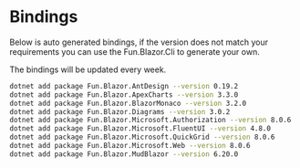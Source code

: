 # Bindings

Below is auto generated bindings, if the version does not match your requirements you can use the Fun.Blazor.Cli to generate your own.

The bindings will be updated every week.

```bash
dotnet add package Fun.Blazor.AntDesign --version 0.19.2
dotnet add package Fun.Blazor.ApexCharts --version 3.3.0
dotnet add package Fun.Blazor.BlazorMonaco --version 3.2.0
dotnet add package Fun.Blazor.Diagrams --version 3.0.2
dotnet add package Fun.Blazor.Microsoft.Authorization --version 8.0.6
dotnet add package Fun.Blazor.Microsoft.FluentUI --version 4.8.0
dotnet add package Fun.Blazor.Microsoft.QuickGrid --version 8.0.6
dotnet add package Fun.Blazor.Microsoft.Web --version 8.0.6
dotnet add package Fun.Blazor.MudBlazor --version 6.20.0
```

